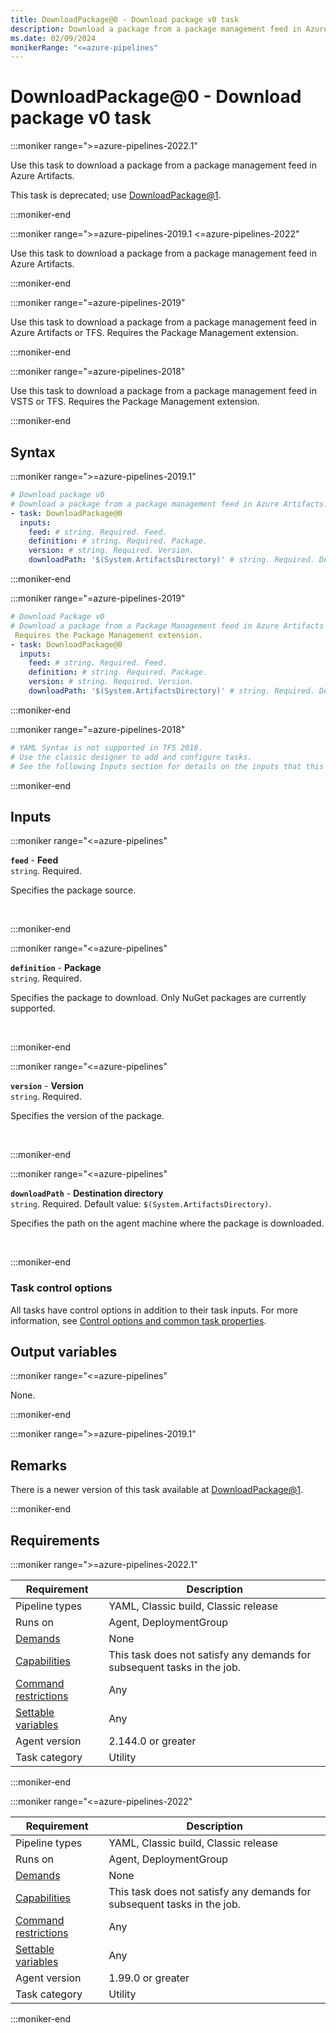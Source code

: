 ```yaml
---
title: DownloadPackage@0 - Download package v0 task
description: Download a package from a package management feed in Azure Artifacts (task version 0).
ms.date: 02/09/2024
monikerRange: "<=azure-pipelines"
---
```


# DownloadPackage@0 - Download package v0 task

<!-- :::description::: -->
:::moniker range=">=azure-pipelines-2022.1"

<!-- :::editable-content name="description"::: -->
Use this task to download a package from a package management feed in Azure Artifacts.

This task is deprecated; use [DownloadPackage@1](./download-package-v1.md).
<!-- :::editable-content-end::: -->

<!-- This task is deprecated. -->

:::moniker-end

:::moniker range=">=azure-pipelines-2019.1 <=azure-pipelines-2022"

<!-- :::editable-content name="description"::: -->
Use this task to download a package from a package management feed in Azure Artifacts.
<!-- :::editable-content-end::: -->

:::moniker-end

:::moniker range="=azure-pipelines-2019"

<!-- :::editable-content name="description"::: -->
Use this task to download a package from a package management feed in Azure Artifacts or TFS. Requires the Package Management extension.
<!-- :::editable-content-end::: -->

:::moniker-end

:::moniker range="=azure-pipelines-2018"

<!-- :::editable-content name="description"::: -->
Use this task to download a package from a package management feed in VSTS or TFS. Requires the Package Management extension.
<!-- :::editable-content-end::: -->

:::moniker-end
<!-- :::description-end::: -->

<!-- :::syntax::: -->
## Syntax

:::moniker range=">=azure-pipelines-2019.1"

```yaml
# Download package v0
# Download a package from a package management feed in Azure Artifacts.
- task: DownloadPackage@0
  inputs:
    feed: # string. Required. Feed. 
    definition: # string. Required. Package. 
    version: # string. Required. Version. 
    downloadPath: '$(System.ArtifactsDirectory)' # string. Required. Destination directory. Default: $(System.ArtifactsDirectory).
```

:::moniker-end

:::moniker range="=azure-pipelines-2019"

```yaml
# Download Package v0
# Download a package from a Package Management feed in Azure Artifacts or TFS. 
 Requires the Package Management extension.
- task: DownloadPackage@0
  inputs:
    feed: # string. Required. Feed. 
    definition: # string. Required. Package. 
    version: # string. Required. Version. 
    downloadPath: '$(System.ArtifactsDirectory)' # string. Required. Destination directory. Default: $(System.ArtifactsDirectory).
```

:::moniker-end

:::moniker range="=azure-pipelines-2018"

```yaml
# YAML Syntax is not supported in TFS 2018.
# Use the classic designer to add and configure tasks.
# See the following Inputs section for details on the inputs that this task supports.
```

:::moniker-end
<!-- :::syntax-end::: -->

<!-- :::inputs::: -->
## Inputs

<!-- :::item name="feed"::: -->
:::moniker range="<=azure-pipelines"

**`feed`** - **Feed**<br>
`string`. Required.<br>
<!-- :::editable-content name="helpMarkDown"::: -->
Specifies the package source.
<!-- :::editable-content-end::: -->
<br>

:::moniker-end
<!-- :::item-end::: -->
<!-- :::item name="definition"::: -->
:::moniker range="<=azure-pipelines"

**`definition`** - **Package**<br>
`string`. Required.<br>
<!-- :::editable-content name="helpMarkDown"::: -->
Specifies the package to download. Only NuGet packages are currently supported.
<!-- :::editable-content-end::: -->
<br>

:::moniker-end
<!-- :::item-end::: -->
<!-- :::item name="version"::: -->
:::moniker range="<=azure-pipelines"

**`version`** - **Version**<br>
`string`. Required.<br>
<!-- :::editable-content name="helpMarkDown"::: -->
Specifies the version of the package.
<!-- :::editable-content-end::: -->
<br>

:::moniker-end
<!-- :::item-end::: -->
<!-- :::item name="downloadPath"::: -->
:::moniker range="<=azure-pipelines"

**`downloadPath`** - **Destination directory**<br>
`string`. Required. Default value: `$(System.ArtifactsDirectory)`.<br>
<!-- :::editable-content name="helpMarkDown"::: -->
Specifies the path on the agent machine where the package is downloaded.
<!-- :::editable-content-end::: -->
<br>

:::moniker-end
<!-- :::item-end::: -->

### Task control options

All tasks have control options in addition to their task inputs. For more information, see [Control options and common task properties](/azure/devops/pipelines/yaml-schema/steps-task#common-task-properties).
<!-- :::inputs-end::: -->

<!-- :::outputVariables::: -->
## Output variables

:::moniker range="<=azure-pipelines"

None.

:::moniker-end
<!-- :::outputVariables-end::: -->

<!-- :::remarks::: -->
<!-- :::editable-content name="remarks"::: -->
:::moniker range=">=azure-pipelines-2019.1"

## Remarks

There is a newer version of this task available at [DownloadPackage@1](./download-package-v1.md).

:::moniker-end
<!-- :::editable-content-end::: -->
<!-- :::remarks-end::: -->

<!-- :::examples::: -->
<!-- :::editable-content name="examples"::: -->
<!-- :::editable-content-end::: -->
<!-- :::examples-end::: -->

<!-- :::properties::: -->
## Requirements

:::moniker range=">=azure-pipelines-2022.1"

| Requirement | Description |
|-------------|-------------|
| Pipeline types | YAML, Classic build, Classic release |
| Runs on | Agent, DeploymentGroup |
| [Demands](/azure/devops/pipelines/process/demands) | None |
| [Capabilities](/azure/devops/pipelines/agents/agents#capabilities) | This task does not satisfy any demands for subsequent tasks in the job. |
| [Command restrictions](/azure/devops/pipelines/security/templates#agent-logging-command-restrictions) | Any |
| [Settable variables](/azure/devops/pipelines/security/templates#agent-logging-command-restrictions) | Any |
| Agent version |  2.144.0 or greater |
| Task category | Utility |

:::moniker-end

:::moniker range="<=azure-pipelines-2022"

| Requirement | Description |
|-------------|-------------|
| Pipeline types | YAML, Classic build, Classic release |
| Runs on | Agent, DeploymentGroup |
| [Demands](/azure/devops/pipelines/process/demands) | None |
| [Capabilities](/azure/devops/pipelines/agents/agents#capabilities) | This task does not satisfy any demands for subsequent tasks in the job. |
| [Command restrictions](/azure/devops/pipelines/security/templates#agent-logging-command-restrictions) | Any |
| [Settable variables](/azure/devops/pipelines/security/templates#agent-logging-command-restrictions) | Any |
| Agent version |  1.99.0 or greater |
| Task category | Utility |

:::moniker-end
<!-- :::properties-end::: -->

<!-- :::see-also::: -->
<!-- :::editable-content name="seeAlso"::: -->
<!-- :::editable-content-end::: -->
<!-- :::see-also-end::: -->